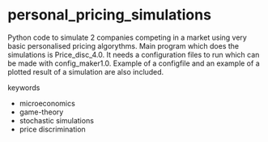 # personal_pricing_simulations

Python code to simulate 2 companies competing in a market using very basic personalised pricing algorythms.
Main program which does the simulations is Price_disc_4.0. It needs a configuration files to run which can be made with config_maker1.0.
Example of a configfile and an example of a plotted result of a simulation are also included. 


keywords
- microeconomics
- game-theory
- stochastic simulations
- price discrimination
